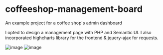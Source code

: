 # coffeeshop-management-board
An example project for a coffee shop's admin dashboard

I opted to design a management page with PHP and Semantic UI. I also incorporated highcharts library for the frontend & jquery-ajax for requests.

![image](https://github.com/basak-tepe/coffeeshop-management-board/assets/76913595/d643bf09-8948-4190-ba45-3a9d6d08dcb0)
![image](https://github.com/basak-tepe/coffeeshop-management-board/assets/76913595/970053f0-89be-4b36-b2f5-cf944305ebc2)
